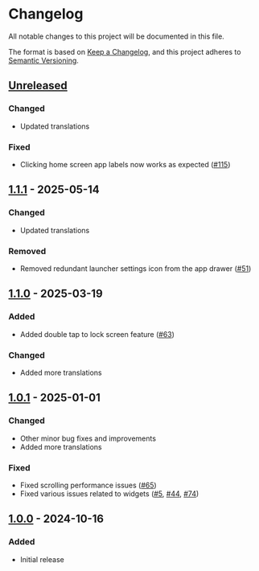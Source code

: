 # Changelog

All notable changes to this project will be documented in this file.

The format is based on [Keep a Changelog](https://keepachangelog.com/en/1.1.0/),
and this project adheres to [Semantic Versioning](https://semver.org/spec/v2.0.0.html).

## [Unreleased]

### Changed

- Updated translations

### Fixed

- Clicking home screen app labels now works as expected ([#115]) 

## [1.1.1] - 2025-05-14

### Changed

- Updated translations

### Removed

- Removed redundant launcher settings icon from the app drawer ([#51])

## [1.1.0] - 2025-03-19

### Added

- Added double tap to lock screen feature ([#63])

### Changed

- Added more translations

## [1.0.1] - 2025-01-01

### Changed

- Other minor bug fixes and improvements
- Added more translations

### Fixed

- Fixed scrolling performance issues ([#65])
- Fixed various issues related to widgets ([#5], [#44], [#74])

## [1.0.0] - 2024-10-16

### Added

- Initial release

[Unreleased]: https://github.com/FossifyOrg/Launcher/compare/1.1.1...HEAD
[1.1.1]: https://github.com/FossifyOrg/Launcher/compare/1.1.0...1.1.1
[1.1.0]: https://github.com/FossifyOrg/Launcher/compare/1.0.1...1.1.0
[1.0.1]: https://github.com/FossifyOrg/Launcher/compare/1.0.0...1.0.1
[1.0.0]: https://github.com/FossifyOrg/Launcher/releases/tag/1.0.0

[#5]: https://github.com/FossifyOrg/Launcher/issues/5
[#44]: https://github.com/FossifyOrg/Launcher/issues/44
[#51]: https://github.com/FossifyOrg/Launcher/issues/51
[#63]: https://github.com/FossifyOrg/Launcher/issues/63
[#65]: https://github.com/FossifyOrg/Launcher/issues/65
[#74]: https://github.com/FossifyOrg/Launcher/issues/74
[#115]: https://github.com/FossifyOrg/Launcher/issues/115
